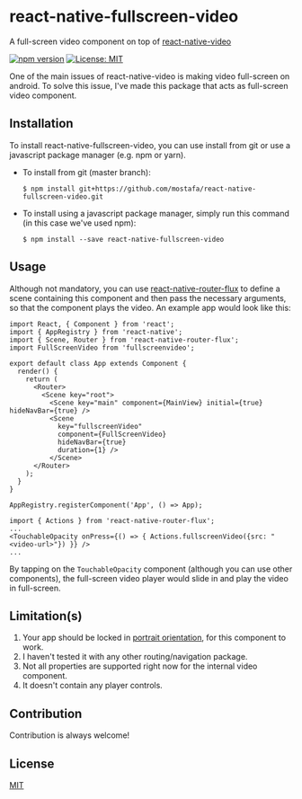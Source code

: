 # react-native-fullscreen-video

A full-screen video component on top of [react-native-video](https://github.com/react-native-community/react-native-video/)

[![npm version](https://badge.fury.io/js/react-native-fullscreen-video.svg)](https://badge.fury.io/js/react-native-fullscreen-video)
 [![License: MIT](https://img.shields.io/badge/License-MIT-yellow.svg)](https://opensource.org/licenses/MIT)

One of the main issues of react-native-video is making video full-screen on android. To solve this issue, I've made this package that acts as full-screen video component.

## Installation
To install react-native-fullscreen-video, you can use install from git or use a javascript package manager (e.g. npm or yarn).

+ To install from git (master branch):
  ~~~~
  $ npm install git+https://github.com/mostafa/react-native-fullscreen-video.git
  ~~~~
+ To install using a javascript package manager, simply run this command (in this case we've used npm):
  ~~~~
  $ npm install --save react-native-fullscreen-video
  ~~~~

## Usage
Although not mandatory, you can use [react-native-router-flux](https://github.com/aksonov/react-native-router-flux) to define a scene containing this component and then pass the necessary arguments, so that the component plays the video. An example app would look like this:

~~~~
import React, { Component } from 'react';
import { AppRegistry } from 'react-native';
import { Scene, Router } from 'react-native-router-flux';
import FullScreenVideo from 'fullscreenvideo';

export default class App extends Component {
  render() {
    return (
      <Router>
        <Scene key="root">
          <Scene key="main" component={MainView} initial={true} hideNavBar={true} />
		  <Scene
            key="fullscreenVideo"
            component={FullScreenVideo}
            hideNavBar={true}
            duration={1} />
          </Scene>
      </Router>
    );
  }
}

AppRegistry.registerComponent('App', () => App);
~~~~

~~~~
import { Actions } from 'react-native-router-flux';
...
<TouchableOpacity onPress={() => { Actions.fullscreenVideo({src: "<video-url>"}) }} />
...
~~~~

By tapping on the `TouchableOpacity` component (although you can use other components), the full-screen video player would slide in and play the video in full-screen.

## Limitation(s)
1. Your app should be locked in [portrait orientation](http://stackoverflow.com/a/34086828/6999563), for this component to work.
2. I haven't tested it with any other routing/navigation package.
3. Not all properties are supported right now for the internal video component.
4. It doesn't contain any player controls.

## Contribution
Contribution is always welcome!

## License
[MIT](https://github.com/mostafa/react-native-fullscreen-video/blob/master/LICENSE)
